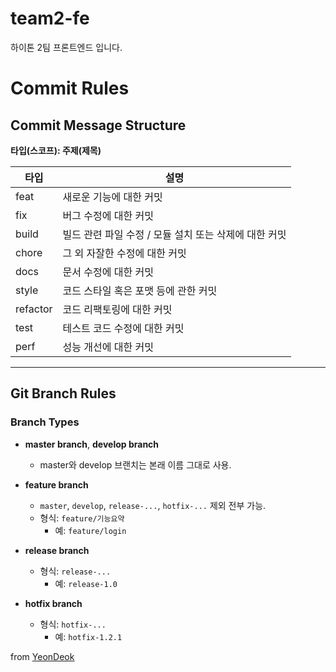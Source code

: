# team2-fe
하이톤 2팀 프론트엔드 입니다.

# Commit Rules

## Commit Message Structure
**타입(스코프): 주제(제목)**

| 타입       | 설명                                         |
|------------|----------------------------------------------|
| feat       | 새로운 기능에 대한 커밋                      |
| fix        | 버그 수정에 대한 커밋                       |
| build      | 빌드 관련 파일 수정 / 모듈 설치 또는 삭제에 대한 커밋 |
| chore      | 그 외 자잘한 수정에 대한 커밋               |
| docs       | 문서 수정에 대한 커밋                       |
| style      | 코드 스타일 혹은 포맷 등에 관한 커밋         |
| refactor   | 코드 리팩토링에 대한 커밋                   |
| test       | 테스트 코드 수정에 대한 커밋                |
| perf       | 성능 개선에 대한 커밋                       |

---

## Git Branch Rules

### Branch Types
- **master branch**, **develop branch**  
  - master와 develop 브랜치는 본래 이름 그대로 사용.

- **feature branch**  
  - `master`, `develop`, `release-...`, `hotfix-...` 제외 전부 가능.  
  - 형식: `feature/기능요약`  
    - 예: `feature/login`

- **release branch**  
  - 형식: `release-...`  
    - 예: `release-1.0`

- **hotfix branch**  
  - 형식: `hotfix-...`  
    - 예: `hotfix-1.2.1`

from [YeonDeok](https://github.com/YeonDeok)
